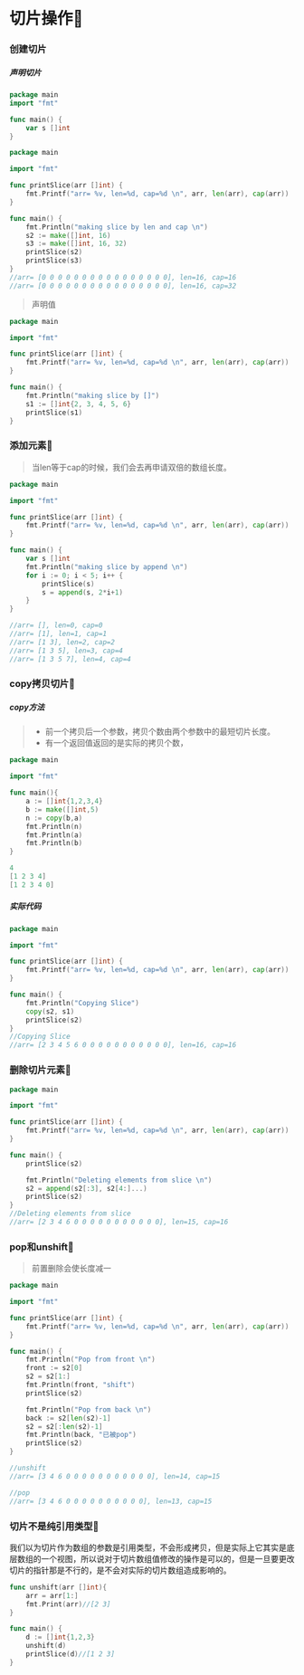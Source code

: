 # 切片操作🍵

### 创建切片

##### 声明切片

```go
package main
import "fmt"

func main() {
	var s []int
}
```

```go
package main

import "fmt"

func printSlice(arr []int) {
	fmt.Printf("arr= %v, len=%d, cap=%d \n", arr, len(arr), cap(arr))
}

func main() {
	fmt.Println("making slice by len and cap \n")
	s2 := make([]int, 16)
	s3 := make([]int, 16, 32)
	printSlice(s2)
	printSlice(s3)
}
//arr= [0 0 0 0 0 0 0 0 0 0 0 0 0 0 0 0], len=16, cap=16 
//arr= [0 0 0 0 0 0 0 0 0 0 0 0 0 0 0 0], len=16, cap=32 
```

> 声明值

```go
package main

import "fmt"

func printSlice(arr []int) {
	fmt.Printf("arr= %v, len=%d, cap=%d \n", arr, len(arr), cap(arr))
}

func main() {
	fmt.Println("making slice by []")
	s1 := []int{2, 3, 4, 5, 6}
	printSlice(s1)
}
```

### 添加元素🍱

> 当len等于cap的时候，我们会去再申请双倍的数组长度。

```go
package main

import "fmt"

func printSlice(arr []int) {
	fmt.Printf("arr= %v, len=%d, cap=%d \n", arr, len(arr), cap(arr))
}

func main() {
	var s []int
	fmt.Println("making slice by append \n")
	for i := 0; i < 5; i++ {
		printSlice(s)
		s = append(s, 2*i+1)
	}
}

//arr= [], len=0, cap=0 
//arr= [1], len=1, cap=1 
//arr= [1 3], len=2, cap=2 
//arr= [1 3 5], len=3, cap=4 
//arr= [1 3 5 7], len=4, cap=4 
```

### copy拷贝切片🌮

##### copy方法

> - 前一个拷贝后一个参数，拷贝个数由两个参数中的最短切片长度。
> - 有一个返回值返回的是实际的拷贝个数，

```go
package main

import "fmt"

func main(){
	a := []int{1,2,3,4}
	b := make([]int,5)
	n := copy(b,a)
	fmt.Println(n)
	fmt.Println(a)
	fmt.Println(b)
}
```

```go
4
[1 2 3 4]
[1 2 3 4 0]
```

##### 实际代码

```go
package main

import "fmt"

func printSlice(arr []int) {
	fmt.Printf("arr= %v, len=%d, cap=%d \n", arr, len(arr), cap(arr))
}

func main() {
	fmt.Println("Copying Slice")
	copy(s2, s1)
	printSlice(s2)
}
//Copying Slice
//arr= [2 3 4 5 6 0 0 0 0 0 0 0 0 0 0 0], len=16, cap=16
```



### 删除切片元素🚎

```go
package main

import "fmt"

func printSlice(arr []int) {
	fmt.Printf("arr= %v, len=%d, cap=%d \n", arr, len(arr), cap(arr))
}

func main() {
	printSlice(s2)

	fmt.Println("Deleting elements from slice \n")
	s2 = append(s2[:3], s2[4:]...)
	printSlice(s2)
}
//Deleting elements from slice 
//arr= [2 3 4 6 0 0 0 0 0 0 0 0 0 0 0], len=15, cap=16 
```

### pop和unshift🎉

> 前置删除会使长度减一

```go
package main

import "fmt"

func printSlice(arr []int) {
	fmt.Printf("arr= %v, len=%d, cap=%d \n", arr, len(arr), cap(arr))
}

func main() {
	fmt.Println("Pop from front \n")
	front := s2[0]
	s2 = s2[1:]
	fmt.Println(front, "shift")
	printSlice(s2)

	fmt.Println("Pop from back \n")
	back := s2[len(s2)-1]
	s2 = s2[:len(s2)-1]
	fmt.Println(back, "已被pop")
	printSlice(s2)
}

//unshift
//arr= [3 4 6 0 0 0 0 0 0 0 0 0 0 0], len=14, cap=15 

//pop
//arr= [3 4 6 0 0 0 0 0 0 0 0 0 0], len=13, cap=15 
```

### 切片不是纯引用类型🍪

我们以为切片作为数组的参数是引用类型，不会形成拷贝，但是实际上它其实是底层数组的一个视图，所以说对于切片数组值修改的操作是可以的，但是一旦要更改切片的指针那是不行的，是不会对实际的切片数组造成影响的。

```go
func unshift(arr []int){
	arr = arr[1:]
	fmt.Print(arr)//[2 3]
}

func main() {
	d := []int{1,2,3}
	unshift(d)
	printSlice(d)//[1 2 3]
}
```

